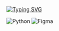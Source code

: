 [![Typing SVG](https://readme-typing-svg.demolab.com?font=Pacifico&weight=800&duration=3000&pause=1008&color=FFFFFF&width=500&lines=Hello+world!+I'm+Val+⭐;Welcome+to+my+GitHub+:3)](https://git.io/typing-svg)

![Python](https://img.shields.io/badge/python-3670A0?style=for-the-badge&logo=python&logoColor=ffdd54) 	![Figma](https://img.shields.io/badge/figma-%23F24E1E.svg?style=for-the-badge&logo=figma&logoColor=white)
